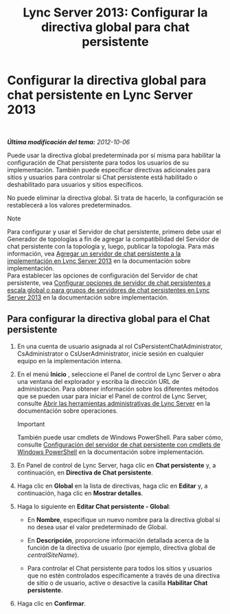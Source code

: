 ﻿---
title: 'Lync Server 2013: Configurar la directiva global para chat persistente'
TOCTitle: Configurar la directiva global para chat persistente
ms:assetid: 6176eb5c-19de-4c07-bcc0-2e38f8965966
ms:mtpsurl: https://technet.microsoft.com/es-es/library/JJ204951(v=OCS.15)
ms:contentKeyID: 48275450
ms.date: 01/07/2017
mtps_version: v=OCS.15
ms.translationtype: HT
---

# Configurar la directiva global para chat persistente en Lync Server 2013

 

_**Última modificación del tema:** 2012-10-06_

Puede usar la directiva global predeterminada por sí misma para habilitar la configuración de Chat persistente para todos los usuarios de su implementación. También puede especificar directivas adicionales para sitios y usuarios para controlar si Chat persistente está habilitado o deshabilitado para usuarios y sitios específicos.

No puede eliminar la directiva global. Si trata de hacerlo, la configuración se restablecerá a los valores predeterminados.


> [!NOTE]
> Para configurar y usar el Servidor de chat persistente, primero debe usar el Generador de topologías a fin de agregar la compatibilidad del Servidor de chat persistente con la topología y, luego, publicar la topología. Para más información, vea <A href="lync-server-2013-adding-persistent-chat-server-to-your-deployment.md">Agregar un servidor de chat persistente a la implementación en Lync Server 2013</A> en la documentación sobre implementación.<BR>Para establecer las opciones de configuración del Servidor de chat persistente, vea <A href="lync-server-2013-configure-persistent-chat-server-options-globally-or-for-persistent-chat-server-pool.md">Configurar opciones de servidor de chat persistentes a escala global o para grupos de servidores de chat persistentes en Lync Server 2013</A> en la documentación sobre implementación.



## Para configurar la directiva global para el Chat persistente

1.  En una cuenta de usuario asignada al rol CsPersistentChatAdministrator, CsAdministrator o CsUserAdministrator, inicie sesión en cualquier equipo en la implementación interna.

2.  En el menú **Inicio** , seleccione el Panel de control de Lync Server o abra una ventana del explorador y escriba la dirección URL de administración. Para obtener información sobre los diferentes métodos que se pueden usar para iniciar el Panel de control de Lync Server, consulte [Abrir las herramientas administrativas de Lync Server](lync-server-2013-open-lync-server-administrative-tools.md) en la documentación sobre operaciones.
    
    > [!IMPORTANT]  
    > También puede usar cmdlets de Windows PowerShell. Para saber cómo, consulte <a href="configuring-persistent-chat-server-by-using-windows-powershell-cmdlets.md">Configuración del servidor de chat persistente con cmdlets de Windows PowerShell</a> en la documentación sobre implementación.
    


3.  En Panel de control de Lync Server, haga clic en **Chat persistente** y, a continuación, en **Directiva de Chat persistente**.

4.  Haga clic en **Global** en la lista de directivas, haga clic en **Editar** y, a continuación, haga clic en **Mostrar detalles**.

5.  Haga lo siguiente en **Editar Chat persistente - Global**:
    
      - En **Nombre**, especifique un nuevo nombre para la directiva global si no desea usar el valor predeterminado de Global.
    
      - En **Descripción**, proporcione información detallada acerca de la función de la directiva de usuario (por ejemplo, directiva global de *centralSiteName*).
    
      - Para controlar el Chat persistente para todos los sitios y usuarios que no estén controlados específicamente a través de una directiva de sitio o de usuario, active o desactive la casilla **Habilitar Chat persistente**.

6.  Haga clic en **Confirmar**.

